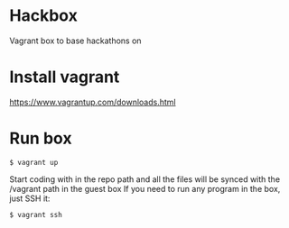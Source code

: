 # Hackbox
Vagrant box to base hackathons on

# Install vagrant
https://www.vagrantup.com/downloads.html

# Run box
```$ vagrant up```

Start coding with in the repo path and all the files will be synced with the /vagrant path in the guest box
If you need to run any program in the box, just SSH it: 

```$ vagrant ssh```


